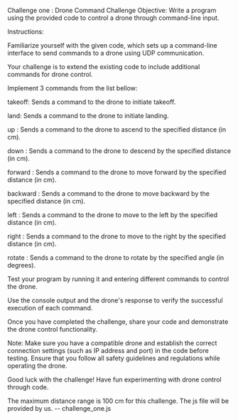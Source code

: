 Challenge one :
Drone Command Challenge
Objective: Write a program using the provided code to control a drone through command-line input.

Instructions:

Familiarize yourself with the given code, which sets up a command-line interface to send commands to a drone using UDP communication.

Your challenge is to extend the existing code to include additional commands for drone control.

Implement 3 commands from the list bellow:

takeoff: Sends a command to the drone to initiate takeoff.

land: Sends a command to the drone to initiate landing.

up : Sends a command to the drone to ascend to the specified distance (in cm).

down : Sends a command to the drone to descend by the specified distance (in cm).

forward : Sends a command to the drone to move forward by the specified distance (in cm).

backward : Sends a command to the drone to move backward by the specified distance (in cm).

left : Sends a command to the drone to move to the left by the specified distance (in cm).

right : Sends a command to the drone to move to the right by the specified distance (in cm).

rotate : Sends a command to the drone to rotate by the specified angle (in degrees).

Test your program by running it and entering different commands to control the drone.

Use the console output and the drone's response to verify the successful execution of each command.

Once you have completed the challenge, share your code and demonstrate the drone control functionality.

Note: Make sure you have a compatible drone and establish the correct connection settings (such as IP address and port) in the code before testing. Ensure that you follow all safety guidelines and regulations while operating the drone.

Good luck with the challenge! Have fun experimenting with drone control through code.

The maximum distance range is 100 cm for this challenge.
The js file will be provided by us. -- challenge_one.js
